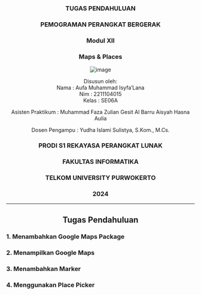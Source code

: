 <div align="center">

### TUGAS PENDAHULUAN

### PEMOGRAMAN PERANGKAT BERGERAK

### Modul XII
### Maps & Places

![image](https://github.com/user-attachments/assets/2948daec-1e7a-4765-8f23-df638a387c87)

Disusun oleh:  
Nama : Aufa Muhammad Isyfa’Lana  
Nim : 2211104015  
Kelas : SE06A

Asisten Praktikum : 
Muhammad Faza Zulian Gesit Al Barru 
Aisyah Hasna Aulia 

Dosen Pengampu : 
Yudha Islami Sulistya, S.Kom., M.Cs. 

### PRODI S1 REKAYASA PERANGKAT LUNAK  
### FAKULTAS INFORMATIKA  
### TELKOM UNIVERSITY PURWOKERTO  
### 2024

</div>

---
<div align="center">

## Tugas Pendahuluan

</div>

### 1. Menambahkan Google Maps Package

### 2. Menampilkan Google Maps

### 3. Menambahkan Marker

### 4. Menggunakan Place Picker